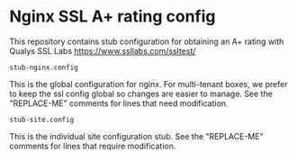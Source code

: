 # Nginx SSL A+ rating config

This repository contains stub configuration for obtaining an A+ rating with Qualys SSL Labs https://www.ssllabs.com/ssltest/

`stub-nginx.config`

This is the global configuration for nginx. For multi-tenant boxes, we prefer to keep the ssl config global so changes are easier to manage. See the "REPLACE-ME" comments for lines that need modification.

`stub-site.config`

This is the individual site configuration stub. See the "REPLACE-ME" comments for lines that require modification.
